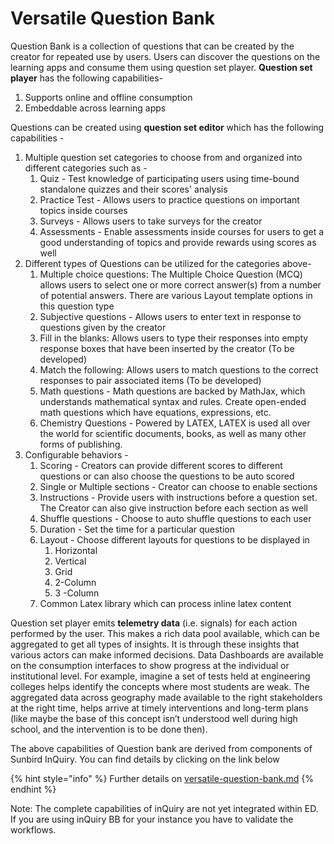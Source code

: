 # Versatile Question Bank

Question Bank is a collection of questions that can be created by the creator for repeated use by users. Users can discover the questions on the learning apps and consume them using question set player. **Question set player** has the following capabilities-

1. Supports online and offline consumption
2. Embeddable across learning apps

Questions can be created using **question set editor** which has the following capabilities -

1. Multiple question set categories to choose from and organized into different categories such as -
   1. Quiz - Test knowledge of participating users using time-bound standalone quizzes and their scores' analysis
   2. Practice Test - Allows users to practice questions on important topics inside courses
   3. Surveys - Allows users to take surveys for the creator
   4. Assessments - Enable assessments inside courses for users to get a good understanding of topics and provide rewards using scores as well
2. Different types of Questions can be utilized for the categories above-
   1. Multiple choice questions: The Multiple Choice Question (MCQ) allows users to select one or more correct answer(s) from a number of potential answers. There are various Layout template options in this question type
   2. Subjective questions - Allows users to enter text in response to questions given by the creator
   3. Fill in the blanks: Allows users to type their responses into empty response boxes that have been inserted by the creator (To be developed)
   4. Match the following: Allows users to match questions to the correct responses to pair associated items (To be developed)
   5. Math questions - Math questions are backed by MathJax, which understands mathematical syntax and rules. Create open-ended math questions which have equations, expressions, etc.
   6. Chemistry Questions - Powered by LATEX, LATEX is used all over the world for scientific documents, books, as well as many other forms of publishing.
3. Configurable behaviors -
   1. Scoring - Creators can provide different scores to different questions or can also choose the questions to be auto scored
   2. Single or Multiple sections - Creator can choose to enable sections
   3. Instructions - Provide users with instructions before a question set. The Creator can also give instruction before each section as well
   4. Shuffle questions - Choose to auto shuffle questions to each user
   5. Duration - Set the time for a particular question
   6. Layout - Choose different layouts for questions to be displayed in
      1. Horizontal
      2. Vertical
      3. Grid
      4. 2-Column
      5. 3 -Column
   7. Common Latex library which can process inline latex content

Question set player emits **telemetry data** (i.e. signals) for each action performed by the user. This makes a rich data pool available, which can be aggregated to get all types of insights. It is through these insights that various actors can make informed decisions. Data Dashboards are available on the consumption interfaces to show progress at the individual or institutional level. For example, imagine a set of tests held at engineering colleges helps identify the concepts where most students are weak. The aggregated data across geography made available to the right stakeholders at the right time, helps arrive at timely interventions and long-term plans (like maybe the base of this concept isn’t understood well during high school, and the intervention is to be done then).

The above capabilities of Question bank are derived from components of Sunbird InQuiry. You can find details by clicking on the link below

{% hint style="info" %}
Further details on [versatile-question-bank.md](product-and-developers-guide/versatile-question-bank.md "mention")
{% endhint %}

Note: The complete capabilities of inQuiry are not yet integrated within ED. If you are using inQuiry BB for your instance you have to validate the workflows.
